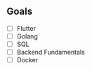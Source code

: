 ## Goals
- [ ] Flutter
- [ ] Golang
- [ ] SQL
- [ ] Backend Fundamentals
- [ ] Docker
<!---
khunsai06/khunsai06 is a ✨ special ✨ repository because its `README.md` (this file) appears on your GitHub profile.
You can click the Preview link to take a look at your changes.
--->
